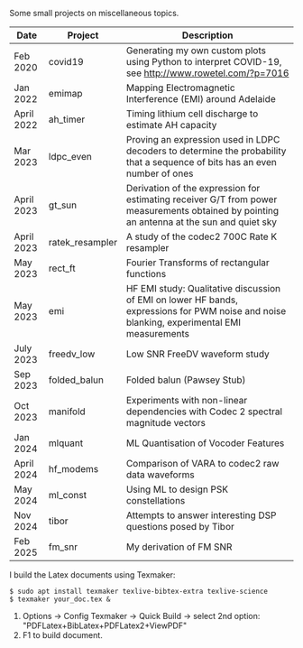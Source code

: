 Some small projects on miscellaneous topics.

| Date | Project | Description |
| --- | --- | --- |
| Feb 2020 | covid19 | Generating my own custom plots using Python to interpret COVID-19, see http://www.rowetel.com/?p=7016 |
| Jan 2022 | emimap | Mapping Electromagnetic Interference (EMI) around Adelaide |
| April 2022 | ah_timer | Timing lithium cell discharge to estimate AH capacity |
| Mar 2023 | ldpc_even | Proving an expression used in LDPC decoders to determine the probability that a sequence of bits has an even number of ones |
| April 2023 | gt_sun | Derivation of the expression for estimating receiver G/T from power measurements obtained by pointing an antenna at the sun and quiet sky |
| April 2023 | ratek_resampler | A study of the codec2 700C Rate K resampler |
| May 2023 | rect_ft | Fourier Transforms of rectangular functions |
| May 2023 | emi | HF EMI study: Qualitative discussion of EMI on lower HF bands, expressions for PWM noise and noise blanking, experimental EMI measurements |
| July 2023 | freedv_low | Low SNR FreeDV waveform study |
| Sep 2023 | folded_balun | Folded balun (Pawsey Stub) |
| Oct 2023 | manifold | Experiments with non-linear dependencies with Codec 2 spectral magnitude vectors |
| Jan 2024 | mlquant | ML Quantisation of Vocoder Features |
| April 2024 | hf_modems | Comparison of VARA to codec2 raw data waveforms |
| May 2024 | ml_const | Using ML to design PSK constellations|
| Nov 2024 | tibor | Attempts to answer interesting DSP questions posed by Tibor |
| Feb 2025 | fm_snr | My derivation of FM SNR |

I build the Latex documents using Texmaker:

```
$ sudo apt install texmaker texlive-bibtex-extra texlive-science
$ texmaker your_doc.tex &
```

1. Options -> Config Texmaker -> Quick Build -> select 2nd option: "PDFLatex+BibLatex+PDFLatex2+ViewPDF"
1. F1 to build document.
